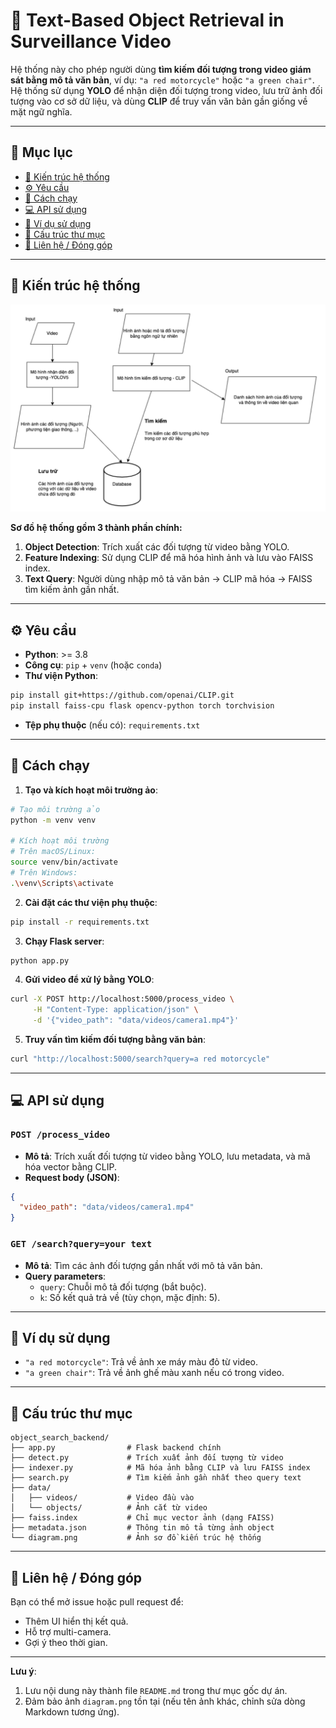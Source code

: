 # 🎯 Text-Based Object Retrieval in Surveillance Video

Hệ thống này cho phép người dùng **tìm kiếm đối tượng trong video giám sát bằng mô tả văn bản**, ví dụ: `"a red motorcycle"` hoặc `"a green chair"`. Hệ thống sử dụng **YOLO** để nhận diện đối tượng trong video, lưu trữ ảnh đối tượng vào cơ sở dữ liệu, và dùng **CLIP** để truy vấn văn bản gần giống về mặt ngữ nghĩa.

---

## 📌 Mục lục

- [🧠 Kiến trúc hệ thống](#kiến-trúc-hệ-thống)
- [⚙️ Yêu cầu](#yêu-cầu)
- [🚀 Cách chạy](#cách-chạy)
- [💻 API sử dụng](#api-sử-dụng)
- [🧪 Ví dụ sử dụng](#ví-dụ-sử-dụng)
- [📂 Cấu trúc thư mục](#cấu-trúc-thư-mục)
- [💬 Liên hệ / Đóng góp](#liên-hệ--đóng-góp)

---

## 🧠 Kiến trúc hệ thống

![System Architecture](diagram.png)

**Sơ đồ hệ thống gồm 3 thành phần chính:**
1. **Object Detection**: Trích xuất các đối tượng từ video bằng YOLO.
2. **Feature Indexing**: Sử dụng CLIP để mã hóa hình ảnh và lưu vào FAISS index.
3. **Text Query**: Người dùng nhập mô tả văn bản → CLIP mã hóa → FAISS tìm kiếm ảnh gần nhất.

---

## ⚙️ Yêu cầu

- **Python**: >= 3.8
- **Công cụ**: `pip` + `venv` (hoặc `conda`)
- **Thư viện Python**:

```bash
pip install git+https://github.com/openai/CLIP.git
pip install faiss-cpu flask opencv-python torch torchvision
```

- **Tệp phụ thuộc** (nếu có): `requirements.txt`

---

## 🚀 Cách chạy

1. **Tạo và kích hoạt môi trường ảo**:

```bash
# Tạo môi trường ảo
python -m venv venv

# Kích hoạt môi trường
# Trên macOS/Linux:
source venv/bin/activate
# Trên Windows:
.\venv\Scripts\activate
```

2. **Cài đặt các thư viện phụ thuộc**:

```bash
pip install -r requirements.txt
```

3. **Chạy Flask server**:

```bash
python app.py
```

4. **Gửi video để xử lý bằng YOLO**:

```bash
curl -X POST http://localhost:5000/process_video \
     -H "Content-Type: application/json" \
     -d '{"video_path": "data/videos/camera1.mp4"}'
```

5. **Truy vấn tìm kiếm đối tượng bằng văn bản**:

```bash
curl "http://localhost:5000/search?query=a red motorcycle"
```

---

## 💻 API sử dụng

### `POST /process_video`
- **Mô tả**: Trích xuất đối tượng từ video bằng YOLO, lưu metadata, và mã hóa vector bằng CLIP.
- **Request body (JSON)**:

```json
{
  "video_path": "data/videos/camera1.mp4"
}
```

### `GET /search?query=your text`
- **Mô tả**: Tìm các ảnh đối tượng gần nhất với mô tả văn bản.
- **Query parameters**:
  - `query`: Chuỗi mô tả đối tượng (bắt buộc).
  - `k`: Số kết quả trả về (tùy chọn, mặc định: 5).

---

## 🧪 Ví dụ sử dụng

- `"a red motorcycle"`: Trả về ảnh xe máy màu đỏ từ video.
- `"a green chair"`: Trả về ảnh ghế màu xanh nếu có trong video.

---

## 📂 Cấu trúc thư mục

```
object_search_backend/
├── app.py                # Flask backend chính
├── detect.py             # Trích xuất ảnh đối tượng từ video
├── indexer.py            # Mã hóa ảnh bằng CLIP và lưu FAISS index
├── search.py             # Tìm kiếm ảnh gần nhất theo query text
├── data/
│   ├── videos/           # Video đầu vào
│   └── objects/          # Ảnh cắt từ video
├── faiss.index           # Chỉ mục vector ảnh (dạng FAISS)
├── metadata.json         # Thông tin mô tả từng ảnh object
└── diagram.png           # Ảnh sơ đồ kiến trúc hệ thống
```

---

## 💬 Liên hệ / Đóng góp

Bạn có thể mở issue hoặc pull request để:
- Thêm UI hiển thị kết quả.
- Hỗ trợ multi-camera.
- Gợi ý theo thời gian.

---

**Lưu ý**:
1. Lưu nội dung này thành file `README.md` trong thư mục gốc dự án.
2. Đảm bảo ảnh `diagram.png` tồn tại (nếu tên ảnh khác, chỉnh sửa dòng Markdown tương ứng).
